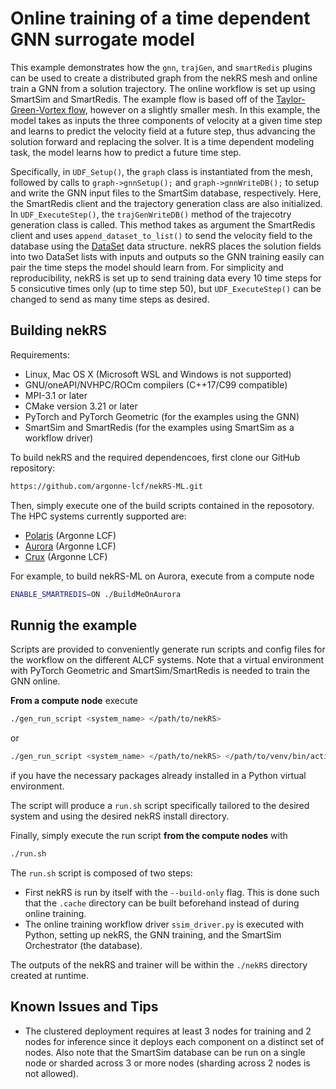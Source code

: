 # Online training of a time dependent GNN surrogate model

This example demonstrates how the `gnn`, `trajGen`, and `smartRedis` plugins can be used to create a distributed graph from the nekRS mesh and online train a GNN from a solution trajectory.
The online workflow is set up using SmartSim and SmartRedis.
The example flow is based off of the [Taylor-Green-Vortex flow](../tgv/README.md), however on a slightly smaller mesh. 
In this example, the model takes as inputs the three components of velocity at a given time step and learns to predict the velocity field at a future step, thus advancing the solution forward and replacing the solver.
It is a time dependent modeling task, the model learns how to predict a future time step.

Specifically, in `UDF_Setup()`, the `graph` class is instantiated from the mesh, followed by calls to `graph->gnnSetup();` and `graph->gnnWriteDB();` to setup and write the GNN input files to the SmartSim database, respectively. Here, the SmartRedis client and the trajectory generation class are also initialized.
In `UDF_ExecuteStep()`, the `trajGenWriteDB()` method of the trajecotry generation class is called. This method takes as argument the SmartRedis client and uses `append_dataset_to_list()` to send the velocity field to the database using the [DataSet](https://www.craylabs.org/docs/sr_data_structures.html#dataset) data structure. 
nekRS places the solution fields into two DataSet lists with inputs and outputs so the GNN training easily can pair the time steps the model should learn from.
For simplicity and reproducibility, nekRS is set up to send training data every 10 time steps for 5 consicutive times only (up to time step 50), but `UDF_ExecuteStep()` can be changed to send as many time steps as desired.

## Building nekRS

Requirements:
* Linux, Mac OS X (Microsoft WSL and Windows is not supported) 
* GNU/oneAPI/NVHPC/ROCm compilers (C++17/C99 compatible)
* MPI-3.1 or later
* CMake version 3.21 or later 
* PyTorch and PyTorch Geometric (for the examples using the GNN)
* SmartSim and SmartRedis (for the examples using SmartSim as a workflow driver)

To build nekRS and the required dependencoes, first clone our GitHub repository:

```sh
https://github.com/argonne-lcf/nekRS-ML.git
```

Then, simply execute one of the build scripts contained in the reposotory. 
The HPC systems currently supported are:
* [Polaris](https://docs.alcf.anl.gov/polaris/) (Argonne LCF)
* [Aurora](https://docs.alcf.anl.gov/aurora/) (Argonne LCF) 
* [Crux](https://docs.alcf.anl.gov/crux/) (Argonne LCF)

For example, to build nekRS-ML on Aurora, execute from a compute node

```sh
ENABLE_SMARTREDIS=ON ./BuildMeOnAurora
```

## Runnig the example

Scripts are provided to conveniently generate run scripts and config files for the workflow on the different ALCF systems.
Note that a virtual environment with PyTorch Geometric and SmartSim/SmartRedis is needed to train the GNN online.

**From a compute node** execute

```sh
./gen_run_script <system_name> </path/to/nekRS>
```

or

```sh
./gen_run_script <system_name> </path/to/nekRS> </path/to/venv/bin/activate>
```

if you have the necessary packages already installed in a Python virtual environment. 

The script will produce a `run.sh` script specifically tailored to the desired system and using the desired nekRS install directory. 

Finally, simply execute the run script **from the compute nodes** with

```bash
./run.sh
```

The `run.sh` script is composed of two steps:

- First nekRS is run by itself with the `--build-only` flag. This is done such that the `.cache` directory can be built beforehand instead of during online training.
- The online training workflow driver `ssim_driver.py` is executed with Python, setting up nekRS, the GNN training, and the SmartSim Orchestrator (the database).

The outputs of the nekRS and trainer will be within the `./nekRS` directory created at runtime.

## Known Issues and Tips
- The clustered deployment requires at least 3 nodes for training and 2 nodes for inference since it deploys each component on a distinct set of nodes. Also note that the SmartSim database can be run on a single node or sharded across 3 or more nodes (sharding across 2 nodes is not allowed).
